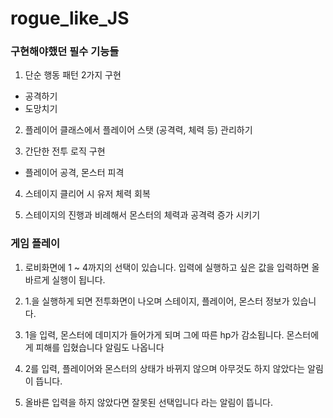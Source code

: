 # rogue_like_JS
### 구현해야했던 필수 기능들
1. 단순 행동 패턴 2가지 구현

- 공격하기
- 도망치기

2. 플레이어 클래스에서 플레이어 스탯 (공격력, 체력 등) 관리하기

3. 간단한 전투 로직 구현

- 플레이어 공격, 몬스터 피격

4. 스테이지 클리어 시 유저 체력 회복

5. 스테이지의 진행과 비례해서 몬스터의 체력과 공격력 증가 시키기

### 게임 플레이

1. 로비화면에 1 ~ 4까지의 선택이 있습니다. 
입력에 실행하고 싶은 값을 입력하면 올바르게 실행이 됩니다.

2. 1.을 실행하게 되면 전투화면이 나오며 스테이지, 플레이어, 몬스터 정보가 있습니다.

3. 1을 입력, 몬스터에 데미지가 들어가게 되며 그에 따른 hp가 감소됩니다.
몬스터에게 피해를 입혔습니다 알림도 나옵니다

4. 2를 입력, 플레이어와 몬스터의 상태가 바뀌지 않으며 아무것도 하지 않았다는 알림이 뜹니다.

5. 올바른 입력을 하지 않았다면 잘못된 선택입니다 라는 알림이 뜹니다.

